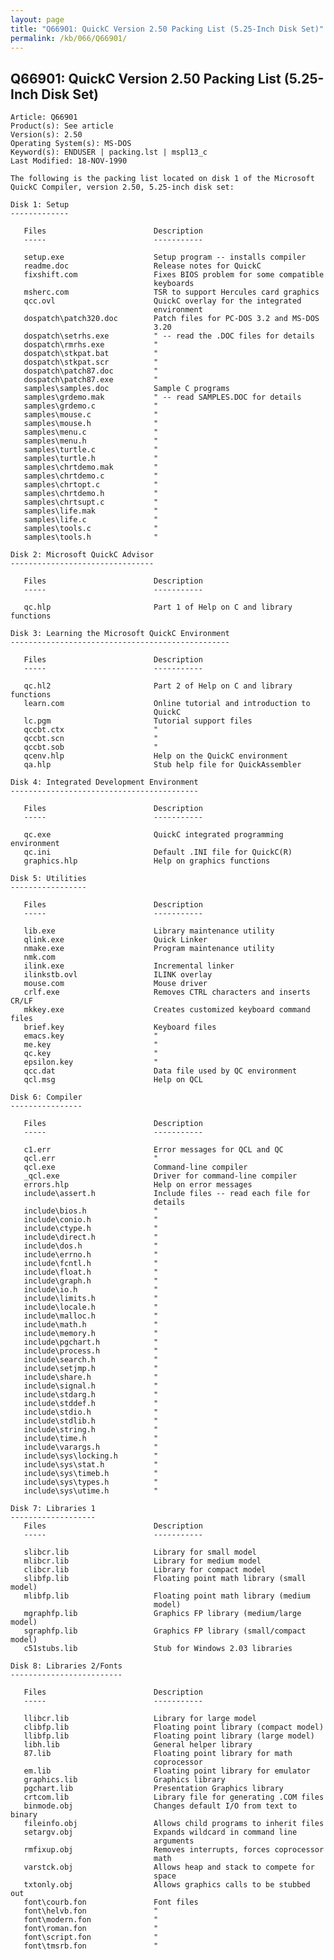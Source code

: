 ```yaml
---
layout: page
title: "Q66901: QuickC Version 2.50 Packing List (5.25-Inch Disk Set)"
permalink: /kb/066/Q66901/
---
```


## Q66901: QuickC Version 2.50 Packing List (5.25-Inch Disk Set)

	Article: Q66901
	Product(s): See article
	Version(s): 2.50
	Operating System(s): MS-DOS
	Keyword(s): ENDUSER | packing.lst | mspl13_c
	Last Modified: 18-NOV-1990
	
	The following is the packing list located on disk 1 of the Microsoft
	QuickC Compiler, version 2.50, 5.25-inch disk set:
	
	Disk 1: Setup
	-------------
	
	   Files                        Description
	   -----                        -----------
	
	   setup.exe                    Setup program -- installs compiler
	   readme.doc                   Release notes for QuickC
	   fixshift.com                 Fixes BIOS problem for some compatible
	                                keyboards
	   msherc.com                   TSR to support Hercules card graphics
	   qcc.ovl                      QuickC overlay for the integrated
	                                environment
	   dospatch\patch320.doc        Patch files for PC-DOS 3.2 and MS-DOS
	                                3.20
	   dospatch\setrhs.exe          " -- read the .DOC files for details
	   dospatch\rmrhs.exe           "
	   dospatch\stkpat.bat          "
	   dospatch\stkpat.scr          "
	   dospatch\patch87.doc         "
	   dospatch\patch87.exe         "
	   samples\samples.doc          Sample C programs
	   samples\grdemo.mak           " -- read SAMPLES.DOC for details
	   samples\grdemo.c             "
	   samples\mouse.c              "
	   samples\mouse.h              "
	   samples\menu.c               "
	   samples\menu.h               "
	   samples\turtle.c             "
	   samples\turtle.h             "
	   samples\chrtdemo.mak         "
	   samples\chrtdemo.c           "
	   samples\chrtopt.c            "
	   samples\chrtdemo.h           "
	   samples\chrtsupt.c           "
	   samples\life.mak             "
	   samples\life.c               "
	   samples\tools.c              "
	   samples\tools.h              "
	
	Disk 2: Microsoft QuickC Advisor
	--------------------------------
	
	   Files                        Description
	   -----                        -----------
	
	   qc.hlp                       Part 1 of Help on C and library functions
	
	Disk 3: Learning the Microsoft QuickC Environment
	-------------------------------------------------
	
	   Files                        Description
	   -----                        -----------
	
	   qc.hl2                       Part 2 of Help on C and library functions
	   learn.com                    Online tutorial and introduction to
	                                QuickC
	   lc.pgm                       Tutorial support files
	   qccbt.ctx                    "
	   qccbt.scn                    "
	   qccbt.sob                    "
	   qcenv.hlp                    Help on the QuickC environment
	   qa.hlp                       Stub help file for QuickAssembler
	
	Disk 4: Integrated Development Environment
	------------------------------------------
	
	   Files                        Description
	   -----                        -----------
	
	   qc.exe                       QuickC integrated programming environment
	   qc.ini                       Default .INI file for QuickC(R)
	   graphics.hlp                 Help on graphics functions
	
	Disk 5: Utilities
	-----------------
	
	   Files                        Description
	   -----                        -----------
	
	   lib.exe                      Library maintenance utility
	   qlink.exe                    Quick Linker
	   nmake.exe                    Program maintenance utility
	   nmk.com
	   ilink.exe                    Incremental linker
	   ilinkstb.ovl                 ILINK overlay
	   mouse.com                    Mouse driver
	   crlf.exe                     Removes CTRL characters and inserts CR/LF
	   mkkey.exe                    Creates customized keyboard command files
	   brief.key                    Keyboard files
	   emacs.key                    "
	   me.key                       "
	   qc.key                       "
	   epsilon.key                  "
	   qcc.dat                      Data file used by QC environment
	   qcl.msg                      Help on QCL
	
	Disk 6: Compiler
	----------------
	
	   Files                        Description
	   -----                        -----------
	
	   c1.err                       Error messages for QCL and QC
	   qcl.err                      "
	   qcl.exe                      Command-line compiler
	   _qcl.exe                     Driver for command-line compiler
	   errors.hlp                   Help on error messages
	   include\assert.h             Include files -- read each file for
	                                details
	   include\bios.h               "
	   include\conio.h              "
	   include\ctype.h              "
	   include\direct.h             "
	   include\dos.h                "
	   include\errno.h              "
	   include\fcntl.h              "
	   include\float.h              "
	   include\graph.h              "
	   include\io.h                 "
	   include\limits.h             "
	   include\locale.h             "
	   include\malloc.h             "
	   include\math.h               "
	   include\memory.h             "
	   include\pgchart.h            "
	   include\process.h            "
	   include\search.h             "
	   include\setjmp.h             "
	   include\share.h              "
	   include\signal.h             "
	   include\stdarg.h             "
	   include\stddef.h             "
	   include\stdio.h              "
	   include\stdlib.h             "
	   include\string.h             "
	   include\time.h               "
	   include\varargs.h            "
	   include\sys\locking.h        "
	   include\sys\stat.h           "
	   include\sys\timeb.h          "
	   include\sys\types.h          "
	   include\sys\utime.h          "
	
	Disk 7: Libraries 1
	-------------------
	   Files                        Description
	   -----                        -----------
	
	   slibcr.lib                   Library for small model
	   mlibcr.lib                   Library for medium model
	   clibcr.lib                   Library for compact model
	   slibfp.lib                   Floating point math library (small model)
	   mlibfp.lib                   Floating point math library (medium
	                                model)
	   mgraphfp.lib                 Graphics FP library (medium/large model)
	   sgraphfp.lib                 Graphics FP library (small/compact model)
	   c51stubs.lib                 Stub for Windows 2.03 libraries
	
	Disk 8: Libraries 2/Fonts
	-------------------------
	
	   Files                        Description
	   -----                        -----------
	
	   llibcr.lib                   Library for large model
	   clibfp.lib                   Floating point library (compact model)
	   llibfp.lib                   Floating point library (large model)
	   libh.lib                     General helper library
	   87.lib                       Floating point library for math
	                                coprocessor
	   em.lib                       Floating point library for emulator
	   graphics.lib                 Graphics library
	   pgchart.lib                  Presentation Graphics library
	   crtcom.lib                   Library file for generating .COM files
	   binmode.obj                  Changes default I/O from text to binary
	   fileinfo.obj                 Allows child programs to inherit files
	   setargv.obj                  Expands wildcard in command line
	                                arguments
	   rmfixup.obj                  Removes interrupts, forces coprocessor
	                                math
	   varstck.obj                  Allows heap and stack to compete for
	                                space
	   txtonly.obj                  Allows graphics calls to be stubbed out
	   font\courb.fon               Font files
	   font\helvb.fon               "
	   font\modern.fon              "
	   font\roman.fon               "
	   font\script.fon              "
	   font\tmsrb.fon               "

